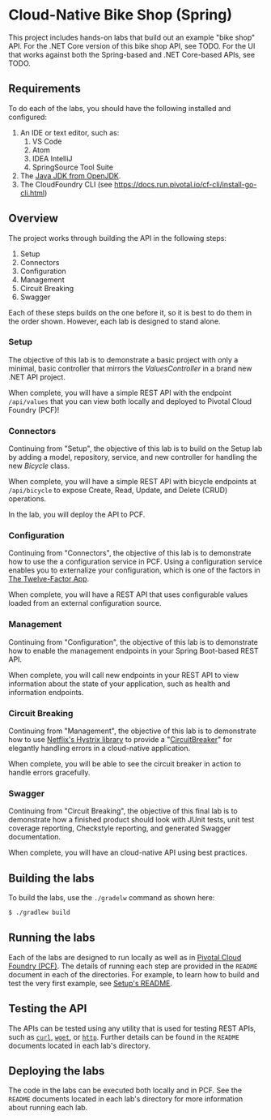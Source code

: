 # Cloud-Native Bike Shop (Spring)

This project includes hands-on labs that build out an example "bike shop" 
API. For the .NET Core version of this bike shop API, see TODO. For the 
UI that works against both the Spring-based and .NET Core-based APIs, see
TODO.

## Requirements

To do each of the labs, you should have the following installed and configured:

1. An IDE or text editor, such as:
   1. VS Code
   1. Atom
   1. IDEA IntelliJ
   1. SpringSource Tool Suite
1. The [Java JDK from OpenJDK](http://openjdk.java.net/install/index.html).
1. The CloudFoundry CLI (see https://docs.run.pivotal.io/cf-cli/install-go-cli.html)

## Overview

The project works through building the API in the following steps:

1. Setup
1. Connectors
1. Configuration
1. Management
1. Circuit Breaking
1. Swagger

Each of these steps builds on the one before it, so it is best to 
do them in the order shown. However, each lab is designed to stand 
alone.

### Setup

The objective of this lab is to demonstrate a basic project with only a minimal, basic
controller that mirrors the _ValuesController_ in a brand new .NET API project.

When complete, you will have a simple REST API with the endpoint `/api/values` that
you can view both locally and deployed to Pivotal Cloud Foundry (PCF)!

### Connectors

Continuing from "Setup", the objective of this lab is to build on the Setup lab by adding a model,
repository, service, and new controller for handling the new _Bicycle_ class.

When complete, you will have a simple REST API with bicycle endpoints at
`/api/bicycle` to expose Create, Read, Update, and Delete (CRUD) operations.

In the lab, you will deploy the API to PCF.

### Configuration

Continuing from "Connectors", the objective of this lab is to demonstrate how to
use the a configuration service in PCF. Using a configuration service enables you to
externalize your configuration, which is one of the factors in
[The Twelve-Factor App](https://12factor.net/).

When complete, you will have a REST API that uses configurable values loaded from
an external configuration source.

### Management

Continuing from "Configuration", the objective of this lab is to demonstrate how to
enable the management endpoints in your Spring Boot-based REST API.

When complete, you will call new endpoints in your REST API to view information
about the state of your application, such as health and information endpoints.

### Circuit Breaking

Continuing from "Management", the objective of this lab is to demonstrate how to
use [Netflix's Hystrix library](https://github.com/Netflix/Hystrix) to provide a
"[CircuitBreaker](https://martinfowler.com/bliki/CircuitBreaker.html)" for
elegantly handling errors in a cloud-native application.

When complete, you will be able to see the circuit breaker in action to handle
errors gracefully.

### Swagger

Continuing from "Circuit Breaking", the objective of this final lab is to
demonstrate how a finished product should look with JUnit tests, unit test
coverage reporting, Checkstyle reporting, and generated Swagger documentation.

When complete, you will have an cloud-native API using best practices.

## Building the labs

To build the labs, use the `./gradelw` command as shown here:

```bash
$ ./gradlew build
```

## Running the labs

Each of the labs are designed to run locally as well as in 
[Pivotal Cloud Foundry (PCF)](https://docs.pivotal.io/pivotalcf/2-6/concepts/overview.html).
The details of running each step are provided in the `README`
document in each of the directories. For example, to learn how to 
build and test the very first example, see [Setup's README](./01-setup/README.md).

## Testing the API

The APIs can be tested using any utility that is used for testing REST APIs, such 
as [`curl`](https://curl.haxx.se/), [`wget`](https://www.gnu.org/software/wget/), 
or [`http`](https://httpie.org/). Further details can be found in the `README` documents
located in each lab's directory.

## Deploying the labs

The code in the labs can be executed both locally and in PCF. See the `README`
documents located in each lab's directory for more information about running each
lab.
